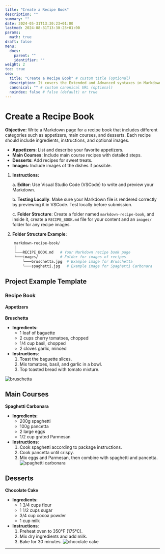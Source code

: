 ```yaml
---
title: "Create a Recipe Book"
description: ""
summary: ""
date: 2024-05-31T13:30:23+01:00
lastmod: 2024-08-31T13:30:23+01:00
params:
  math: true
draft: false
menu:
  docs:
    parent: ""
    identifier: ""
weight: 2
toc: true
seo:
  title: "Create a Recipe Book" # custom title (optional)
  description: It covers the Extended and Advanced syntaxes in Markdown, best practices for writing clear and effective technical content, and tips for organizing structuring and formatting your documents. Whether you're new to Markdown or looking to refine your skills, this guide will help you master the essentials and produce professional-quality documentation # custom description (recommended)
  canonical: "" # custom canonical URL (optional)
  noindex: false # false (default) or true
---
```


# Create a Recipe Book

**Objective:** Write a Markdown page for a recipe book that includes different categories such as appetizers, main courses, and desserts. Each recipe should include ingredients, instructions, and optional images.

- **Appetizers**: List and describe your favorite appetizers.
- **Main Courses**: Include main course recipes with detailed steps.
- **Desserts**: Add recipes for sweet treats.
- **Images**: Include images of the dishes if possible.

1. **Instructions:**

   a. **Editor**: Use Visual Studio Code (VSCode) to write and preview your Markdown.

   b. **Testing Locally**: Make sure your Markdown file is rendered correctly by previewing it in VSCode. Test locally before submission.
  
   c. **Folder Structure**: Create a folder named `markdown-recipe-book`, and inside it, create a `RECIPE_BOOK.md` file for your content and an `images/` folder for any recipe images.

2. **Folder Structure Example:**

```bash
    markdown-recipe-book/
    │
    └───RECIPE_BOOK.md   # Your Markdown recipe book page
    └───images/          # Folder for images of recipes
        └───bruschetta.jpg  # Example image for Bruschetta
        └───spaghetti.jpg   # Example image for Spaghetti Carbonara
```

## Project Example Template
### Recipe Book
#### Appetizers

**Bruschetta**

- **Ingredients**:
  - 1 loaf of baguette
  - 2 cups cherry tomatoes, chopped
  - 1/4 cup basil, chopped
  - 2 cloves garlic, minced
- **Instructions**:
    1. Toast the baguette slices.
    2. Mix tomatoes, basil, and garlic in a bowl.
    3. Top toasted bread with tomato mixture.


![bruschetta](https://paper-attachments.dropboxusercontent.com/s_59B55ADBAB7D7A55670C584A21EC6F04D6D50E31AA6DC372D704E4BE635F2ECA_1726483437774_file.jpeg)

## Main Courses

**Spaghetti Carbonara**

- **Ingredients**:
  - 200g spaghetti
  - 100g pancetta
  - 2 large eggs
  - 1/2 cup grated Parmesan
- **Instructions**:
    1. Cook spaghetti according to package instructions.
    2. Cook pancetta until crispy.
    3. Mix eggs and Parmesan, then combine with spaghetti and pancetta.
![spaghetti carbonara](https://paper-attachments.dropboxusercontent.com/s_59B55ADBAB7D7A55670C584A21EC6F04D6D50E31AA6DC372D704E4BE635F2ECA_1726483461773_file.jpeg)

## Desserts

**Chocolate Cake**

- **Ingredients**:
  - 1 3/4 cups flour
  - 1 1/2 cups sugar
  - 3/4 cup cocoa powder
  - 1 cup milk
- **Instructions**:
    1. Preheat oven to 350°F (175°C).
    2. Mix dry ingredients and add milk.
    3. Bake for 30 minutes.
![chocolate cake](https://paper-attachments.dropboxusercontent.com/s_59B55ADBAB7D7A55670C584A21EC6F04D6D50E31AA6DC372D704E4BE635F2ECA_1726483492041_file.jpeg)

----------